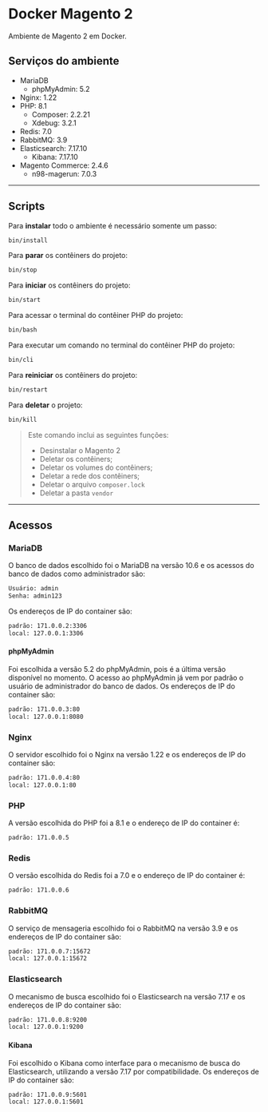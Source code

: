 # Docker Magento 2

Ambiente de Magento 2 em Docker.

## Serviços do ambiente

- MariaDB
  - phpMyAdmin: 5.2
- Nginx: 1.22
- PHP: 8.1
  - Composer: 2.2.21
  - Xdebug: 3.2.1
- Redis: 7.0
- RabbitMQ: 3.9
- Elasticsearch: 7.17.10
  - Kibana: 7.17.10
- Magento Commerce: 2.4.6
  - n98-magerun: 7.0.3

---

## Scripts

Para **instalar** todo o ambiente é necessário somente um passo:

```sh
bin/install
```

Para **parar** os contêiners do projeto:

```sh
bin/stop
```

Para **iniciar** os contêiners do projeto:

```sh
bin/start
```

Para acessar o terminal do contêiner PHP do projeto:

```sh
bin/bash
```

Para executar um comando no terminal do contêiner PHP do projeto:

```sh
bin/cli
```

Para **reiniciar** os contêiners do projeto:

```sh
bin/restart
```

Para **deletar** o projeto:

```sh
bin/kill
```

> Este comando inclui as seguintes funções:
> - Desinstalar o Magento 2
> - Deletar os contêiners;
> - Deletar os volumes do contêiners;
> - Deletar a rede dos contêiners;
> - Deletar o arquivo `composer.lock`
> - Deletar a pasta `vendor`

---

## Acessos

### MariaDB

O banco de dados escolhido foi o MariaDB na versão 10.6 e os acessos do banco de dados como administrador são:

```txt
Usuário: admin
Senha: admin123
```

Os endereços de IP do container são:

```txt
padrão: 171.0.0.2:3306
local: 127.0.0.1:3306
```

#### phpMyAdmin

Foi escolhida a versão 5.2 do phpMyAdmin, pois é a última versão disponível no momento. O acesso ao phpMyAdmin já vem por padrão o usuário de administrador do banco de dados. Os endereços de IP do container são:

```txt
padrão: 171.0.0.3:80
local: 127.0.0.1:8080
```

### Nginx

O servidor escolhido foi o Nginx na versão 1.22 e os endereços de IP do container são:

```txt
padrão: 171.0.0.4:80
local: 127.0.0.1:80
```

### PHP

A versão escolhida do PHP foi a 8.1 e o endereço de IP do container é:

```txt
padrão: 171.0.0.5
```

### Redis

O versão escolhida do Redis foi a 7.0 e o endereço de IP do container é:

```txt
padrão: 171.0.0.6
```

### RabbitMQ

O serviço de mensageria escolhido foi o RabbitMQ na versão 3.9 e os endereços de IP do container são:

```txt
padrão: 171.0.0.7:15672
local: 127.0.0.1:15672
```

### Elasticsearch

O mecanismo de busca escolhido foi o Elasticsearch na versão 7.17 e os endereços de IP do container são:

```txt
padrão: 171.0.0.8:9200
local: 127.0.0.1:9200
```

#### Kibana

Foi escolhido o Kibana como interface para o mecanismo de busca do Elasticsearch, utilizando a versão 7.17 por compatibilidade. Os endereços de IP do container são:

```txt
padrão: 171.0.0.9:5601
local: 127.0.0.1:5601
```
